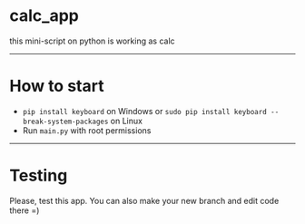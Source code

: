 # calc_app
this mini-script on python is working as calc

---

# How to start
- `pip install keyboard` on Windows or `sudo pip install keyboard --break-system-packages` on Linux
- Run `main.py` with root permissions

---

# Testing
Please, test this app. You can also make your new branch and edit code there =)
